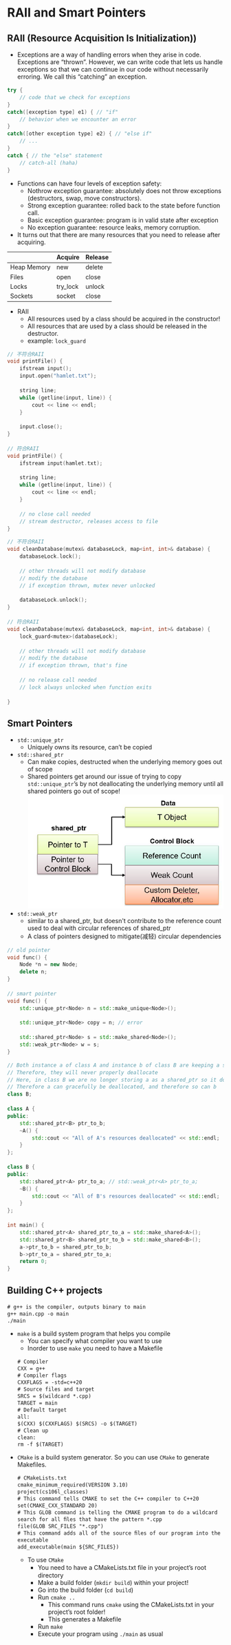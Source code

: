 # RAII and Smart Pointers
## RAII (Resource Acquisition Is Initialization))
* Exceptions are a way of handling errors when they arise in code. Exceptions are “thrown”. However, we can write code that lets us handle exceptions so that we can continue in our code without necessarily erroring. We call this “catching” an exception.
```cpp
try {
    // code that we check for exceptions
}
catch([exception type] e1) { // "if"
    // behavior when we encounter an error
}
catch([other exception type] e2) { // "else if"
    // ...
}
catch { // the "else" statement
    // catch-all (haha)
}
```
* Functions can have four levels of exception safety:
  * Nothrow exception guarantee: absolutely does not throw exceptions (destructors, swap, move constructors).
  * Strong exception guarantee: rolled back to the state before function call.
  * Basic exception guarantee: program is in valid state after exception
  * No exception guarantee: resource leaks, memory corruption.
* It turns out that there are many resources that you need to release after acquiring.

|    | Acquire | Release |
| -- | -- | -- |
| Heap Memory | new | delete |
| Files | open | close |
| Locks | try_lock | unlock |
| Sockets | socket | close |
* RAII
    * All resources used by a class should be acquired in the constructor!
    * All resources that are used by a class should be released in the destructor.
    * example: `lock_guard`
```cpp
// 不符合RAII
void printFile() {
    ifstream input();
    input.open("hamlet.txt");

    string line;
    while (getline(input, line)) {
        cout << line << endl;
    }

    input.close();
}

// 符合RAII
void printFile() {
    ifstream input(hamlet.txt);

    string line;
    while (getline(input, line)) {
        cout << line << endl;
    }

    // no close call needed
    // stream destructor, releases access to file
}
```
```cpp
// 不符合RAII
void cleanDatabase(mutex& databaseLock, map<int, int>& database) {
    databaseLock.lock();

    // other threads will not modify database
    // modify the database
    // if exception thrown, mutex never unlocked

    databaseLock.unlock();
}

// 符合RAII
void cleanDatabase(mutex& databaseLock, map<int, int>& database) {
    lock_guard<mutex>(databaseLock);

    // other threads will not modify database
    // modify the database
    // if exception thrown, that's fine

    // no release call needed
    // lock always unlocked when function exits

}
```
## Smart Pointers
* `std::unique_ptr`
  * Uniquely owns its resource, can’t be copied
* `std::shared_ptr`
  * Can make copies, destructed when the underlying memory goes out of scope
  * Shared pointers get around our issue of trying to copy `std::unique_ptr`’s by not deallocating the underlying memory until all shared pointers go out of scope!
    ![alt text](images/image-37.png)
* `std::weak_ptr`
  * similar to a shared_ptr, but doesn't contribute to the reference count
used to deal with circular references of shared_ptr
  * A class of pointers designed to mitigate(减轻) circular dependencies
```cpp
// old pointer
void func() {
    Node *n = new Node;
    delete n;
}

// smart pointer
void func() {
    std::unique_ptr<Node> n = std::make_unique<Node>();

    std::unique_ptr<Node> copy = n; // error

    std::shared_ptr<Node> s = std::make_shared<Node>();
    std::weak_ptr<Node> w = s;
}
```
```cpp
// Both instance a of class A and instance b of class B are keeping a share pointer to each other.
// Therefore, they will never properly deallocate
// Here, in class B we are no longer storing a as a shared_ptr so it does not increase the reference count of a. 
// Therefore a can gracefully be deallocated, and therefore so can b
class B;

class A {
public:
    std::shared_ptr<B> ptr_to_b;
    ~A() {
        std::cout << "All of A's resources deallocated" << std::endl;
    }
};

class B {
public:
    std::shared_ptr<A> ptr_to_a; // std::weak_ptr<A> ptr_to_a;
    ~B() {
        std::cout << "All of B's resources deallocated" << std::endl;
    }
};

int main() {
    std::shared_ptr<A> shared_ptr_to_a = std::make_shared<A>();
    std::shared_ptr<B> shared_ptr_to_b = std::make_shared<B>();
    a->ptr_to_b = shared_ptr_to_b;
    b->ptr_to_a = shared_ptr_to_a;
    return 0;
}
```
## Building C++ projects
```
# g++ is the compiler, outputs binary to main
g++ main.cpp -o main 
./main
```
* `make` is a build system program that helps you compile
  * You can specify what compiler you want to use
  * Inorder to use `make` you need to have a Makefile
  ```
  # Compiler
  CXX = g++
  # Compiler flags
  CXXFLAGS = -std=c++20
  # Source files and target
  SRCS = $(wildcard *.cpp)
  TARGET = main
  # Default target
  all:
  $(CXX) $(CXXFLAGS) $(SRCS) -o $(TARGET)
  # Clean up
  clean:
  rm -f $(TARGET)
  ```
* `CMake` is a build system generator. So you can use `CMake` to generate Makefiles.
  ```
  # CMakeLists.txt
  cmake_minimum_required(VERSION 3.10)
  project(cs106l_classes)
  # This command tells CMAKE to set the C++ compiler to C++20
  set(CMAKE_CXX_STANDARD 20) 
  # This GLOB command is telling the CMAKE program to do a wildcard search for all ﬁles that have the pattern *.cpp
  file(GLOB SRC_FILES "*.cpp")
  # This command adds all of the source ﬁles of our program into the executable
  add_executable(main ${SRC_FILES})
  ```
  * To use `CMake`
    * You need to have a CMakeLists.txt ﬁle in your project’s root directory
    * Make a build folder (`mkdir build`) within your project!
    * Go into the build folder (`cd build`)
    * Run `cmake ..`
      * This command runs `cmake` using the CMakeLists.txt in your project’s root folder!
      * This generates a Makefile
    * Run `make`
    * Execute your program using `./main` as usual
